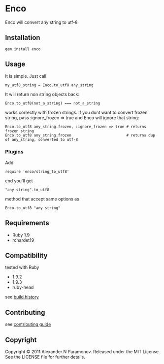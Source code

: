 Enco
==========
Enco will convert any string to utf-8

Installation
------------
    gem install enco

Usage
-----
It is simple. Just call

    my_utf8_string = Enco.to_utf8 any_string

It will return non string objects back:

    Enco.to_utf8(not_a_string) === not_a_string

works correctly with frozen strings. If you dont want to convert frozen string, pass :ignore_frozen => true and Enco
will ignore that string:

    Enco.to_utf8 any_string.frozen, :ignore_frozen => true # returns frozen string
    Enco.to_utf8 any_string.frozen                         # returns dup of any_string, converted to utf-8

### Plugins
Add

    require 'enco/string_to_utf8'

end you'll get

    "any string".to_utf8
method that accept same options as

    Enco.to_utf8 "any string"


Requirements
------------

* Ruby 1.9
* rchardet19

Compatibility
-------------
tested with Ruby

* 1.9.2
* 1.9.3
* ruby-head

see [build history](http://travis-ci.org/#!/AlexParamonov/enco/builds)

Contributing
-------------
see [contributing guide](http://github.com/AlexParamonov/enco/blob/master/CONTRIBUTING.md)

Copyright
---------
Copyright © 2011 Alexander N Paramonov.
Released under the MIT License. See the LICENSE file for further details.